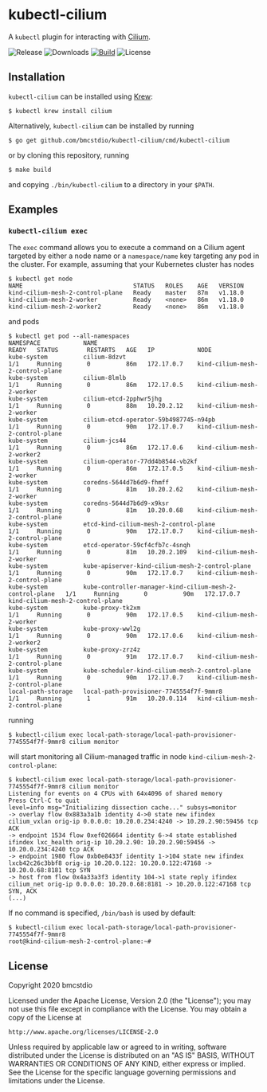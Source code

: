 # kubectl-cilium

A `kubectl` plugin for interacting with [Cilium](https://cilium.io).

![Release](https://img.shields.io/github/v/release/bmcstdio/kubectl-cilium)
![Downloads](https://img.shields.io/github/downloads/bmcstdio/kubectl-cilium/total?color=green)
[![Build](https://img.shields.io/travis/com/bmcstdio/kubectl-cilium)](https://travis-ci.com/bmcstdio/kubectl-cilium)
![License](https://img.shields.io/github/license/bmcstdio/kubectl-cilium)

## Installation

`kubectl-cilium` can be installed using [Krew](https://github.com/kubernetes-sigs/krew):

```shell
$ kubectl krew install cilium
```

Alternatively, `kubectl-cilium` can be installed by running

```shell
$ go get github.com/bmcstdio/kubectl-cilium/cmd/kubectl-cilium
```

or by cloning this repository, running

```shell
$ make build
```

and copying `./bin/kubectl-cilium` to a directory in your `$PATH`.

## Examples

### `kubectl-cilium exec`

The `exec` command allows you to execute a command on a Cilium agent targeted by either a node name or a `namespace/name` key targeting any pod in the cluster.
For example, assuming that your Kubernetes cluster has nodes

```shell
$ kubectl get node                                                                                                                                            
NAME                               STATUS   ROLES    AGE   VERSION                                                                                      
kind-cilium-mesh-2-control-plane   Ready    master   87m   v1.18.0                                                                           
kind-cilium-mesh-2-worker          Ready    <none>   86m   v1.18.0                                                    
kind-cilium-mesh-2-worker2         Ready    <none>   86m   v1.18.0
```

and pods

```shell
$ kubectl get pod --all-namespaces
NAMESPACE            NAME                                                       READY   STATUS        RESTARTS   AGE   IP            NODE
kube-system          cilium-8dzvt                                               1/1     Running       0          86m   172.17.0.7    kind-cilium-mesh-2-control-plane
kube-system          cilium-8lmlb                                               1/1     Running       0          86m   172.17.0.5    kind-cilium-mesh-2-worker       
kube-system          cilium-etcd-2pphwr5jhg                                     1/1     Running       0          88m   10.20.2.12    kind-cilium-mesh-2-worker       
kube-system          cilium-etcd-operator-59b4987745-n94pb                      1/1     Running       0          90m   172.17.0.7    kind-cilium-mesh-2-control-plane
kube-system          cilium-jcs44                                               1/1     Running       0          86m   172.17.0.6    kind-cilium-mesh-2-worker2      
kube-system          cilium-operator-77dd4b8544-vb2kf                           1/1     Running       0          86m   172.17.0.5    kind-cilium-mesh-2-worker       
kube-system          coredns-5644d7b6d9-fhmff                                   1/1     Running       0          81m   10.20.2.62    kind-cilium-mesh-2-worker       
kube-system          coredns-5644d7b6d9-x9ksr                                   1/1     Running       0          81m   10.20.0.68    kind-cilium-mesh-2-control-plane
kube-system          etcd-kind-cilium-mesh-2-control-plane                      1/1     Running       0          90m   172.17.0.7    kind-cilium-mesh-2-control-plane
kube-system          etcd-operator-59cf4cfb7c-4snqh                             1/1     Running       0          81m   10.20.2.109   kind-cilium-mesh-2-worker       
kube-system          kube-apiserver-kind-cilium-mesh-2-control-plane            1/1     Running       0          90m   172.17.0.7    kind-cilium-mesh-2-control-plane
kube-system          kube-controller-manager-kind-cilium-mesh-2-control-plane   1/1     Running       0          90m   172.17.0.7    kind-cilium-mesh-2-control-plane
kube-system          kube-proxy-tk2xm                                           1/1     Running       0          90m   172.17.0.5    kind-cilium-mesh-2-worker       
kube-system          kube-proxy-wwl2g                                           1/1     Running       0          90m   172.17.0.6    kind-cilium-mesh-2-worker2      
kube-system          kube-proxy-zrz4z                                           1/1     Running       0          91m   172.17.0.7    kind-cilium-mesh-2-control-plane
kube-system          kube-scheduler-kind-cilium-mesh-2-control-plane            1/1     Running       0          90m   172.17.0.7    kind-cilium-mesh-2-control-plane
local-path-storage   local-path-provisioner-7745554f7f-9mmr8                    1/1     Running       1          91m   10.20.0.114   kind-cilium-mesh-2-control-plane
```

running

```shell
$ kubectl-cilium exec local-path-storage/local-path-provisioner-7745554f7f-9mmr8 cilium monitor
```

will start monitoring all Cilium-managed traffic in node `kind-cilium-mesh-2-control-plane`:

```shell
$ kubectl-cilium exec local-path-storage/local-path-provisioner-7745554f7f-9mmr8 cilium monitor
Listening for events on 4 CPUs with 64x4096 of shared memory
Press Ctrl-C to quit
level=info msg="Initializing dissection cache..." subsys=monitor
-> overlay flow 0x883a3a1b identity 4->0 state new ifindex cilium_vxlan orig-ip 0.0.0.0: 10.20.0.234:4240 -> 10.20.2.90:59456 tcp ACK
-> endpoint 1534 flow 0xef026664 identity 6->4 state established ifindex lxc_health orig-ip 10.20.2.90: 10.20.2.90:59456 -> 10.20.0.234:4240 tcp ACK
-> endpoint 1980 flow 0xb0e8433f identity 1->104 state new ifindex lxcb42c26c3bbf8 orig-ip 10.20.0.122: 10.20.0.122:47168 -> 10.20.0.68:8181 tcp SYN
-> host from flow 0x4a33a3f3 identity 104->1 state reply ifindex cilium_net orig-ip 0.0.0.0: 10.20.0.68:8181 -> 10.20.0.122:47168 tcp SYN, ACK
(...)
```

If no command is specified, `/bin/bash` is used by default:

```shell
$ kubectl-cilium exec local-path-storage/local-path-provisioner-7745554f7f-9mmr8
root@kind-cilium-mesh-2-control-plane:~#
```

## License

Copyright 2020 bmcstdio

Licensed under the Apache License, Version 2.0 (the "License");
you may not use this file except in compliance with the License.
You may obtain a copy of the License at

    http://www.apache.org/licenses/LICENSE-2.0

Unless required by applicable law or agreed to in writing, software
distributed under the License is distributed on an "AS IS" BASIS,
WITHOUT WARRANTIES OR CONDITIONS OF ANY KIND, either express or implied.
See the License for the specific language governing permissions and
limitations under the License.
